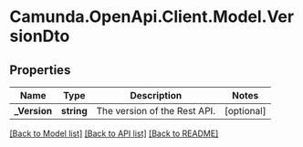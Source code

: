 # Camunda.OpenApi.Client.Model.VersionDto

## Properties

Name | Type | Description | Notes
------------ | ------------- | ------------- | -------------
**_Version** | **string** | The version of the Rest API. | [optional] 

[[Back to Model list]](../README.md#documentation-for-models) [[Back to API list]](../README.md#documentation-for-api-endpoints) [[Back to README]](../README.md)

